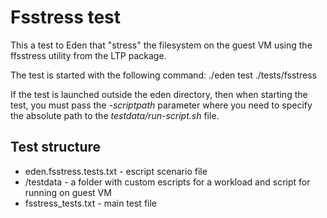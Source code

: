 
# Fsstress test

This a test to Eden that "stress" the filesystem on the guest VM using the ffsstress utility from the LTP package.

The test is started with the following command:
./eden test ./tests/fsstress

If the test is launched outside the eden directory, then when starting the test, you must pass the *-scriptpath* parameter where you need to specify the absolute path to the *testdata/run-script.sh* file.

## Test structure

* eden.fsstress.tests.txt - escript scenario file
* /testdata - a folder with custom escripts for a workload and script for running on guest VM
* fsstress_tests.txt - main test file
